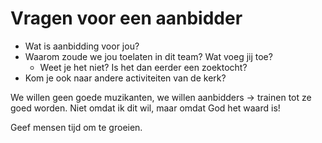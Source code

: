 # Vragen voor een aanbidder

- Wat is aanbidding voor jou?
- Waarom zoude we jou toelaten in dit team? Wat voeg jij toe?
  - Weet je het niet? Is het dan eerder een zoektocht?
- Kom je ook naar andere activiteiten van de kerk?

We willen geen goede muzikanten, we willen aanbidders -> trainen tot ze goed worden. Niet omdat ik dit wil, maar omdat God het waard is! 

Geef mensen tijd om te groeien.
